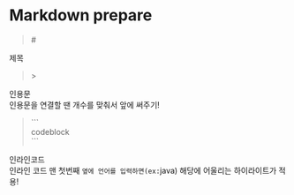 # Markdown prepare

> \# <br/>

제목

> \> <br/>

인용문<br>인용문을 연결할 땐 개수를 맞춰서 앞에 써주기!

> \```<br/>
> codeblock<br/>
> \```

인라인코드<br>인라인 코드 맨 첫번째 ```옆에 언어를 입력하면(ex:```java) 해당에 어울리는 하이라이트가 적용!
